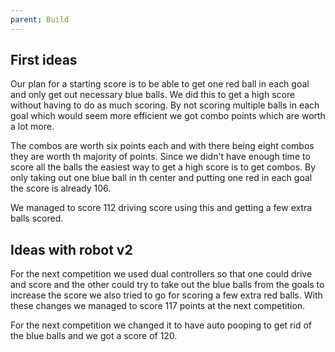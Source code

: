 ```yaml
---
parent: Build
---
```


## First ideas

Our plan for a starting score is to be able to get one red ball in each goal and
only get out necessary blue balls. We did this to get a high score without
having to do as much scoring. By not scoring multiple balls in each goal which
would seem more efficient we got combo points which are worth a lot more.

The combos are worth six points each and with there being eight combos they are
worth th majority of points. Since we didn't have enough time to score all the
balls the easiest way to get a high score is to get combos. By only taking out
one blue ball in th center and putting one red in each goal the score is
already 106.

We managed to score 112 driving score using this and getting a few extra balls
scored.

## Ideas with robot v2

For the next competition we used dual controllers so that one could drive and
score and the other could try to take out the blue balls from the goals to
increase the score we also tried to go for scoring a few extra red balls. With
these changes we managed to score 117 points at the next competition.

For the next competition we changed it to have auto pooping to get rid of the
blue balls and we got a score of 120.

